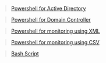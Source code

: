 >[Powershell for Active Directory](https://github.com/midnightkali/right-candidate/tree/main/system-sctipts/gpo-domain-update)

>[Powershell for Domain Controller](https://github.com/midnightkali/right-candidate/tree/main/system-sctipts/monitor-domain-controller)

>[Powershell for monitoring using XML](https://github.com/midnightkali/right-candidate/tree/main/system-sctipts/laptop-battery-monitoring)

>[Powershell for monitoring using CSV](https://github.com/midnightkali/right-candidate/tree/main/system-sctipts/monitor-services)

>[Bash Script](https://github.com/midnightkali/right-candidate/tree/main/system-sctipts/monitor-cpu-bash)
